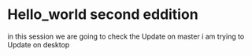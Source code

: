 # Hello_world second eddition
in this session we are going to check the Update on master
i am trying to Update on desktop
